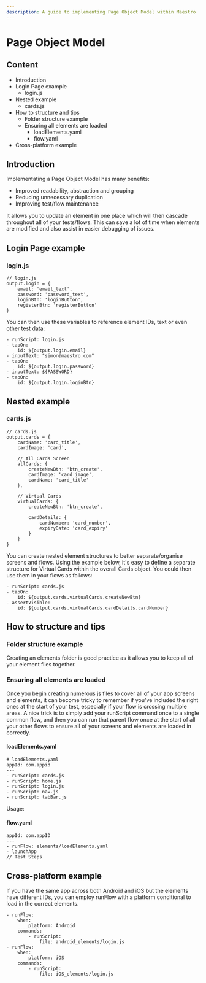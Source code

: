 ```yaml
---
description: A guide to implementing Page Object Model within Maestro
---
```


# Page Object Model

## Content

* Introduction
* Login Page example
  * login.js
* Nested example
  * cards.js
* How to structure and tips
  * Folder structure example
  * Ensuring all elements are loaded
    * loadElements.yaml
    * flow.yaml
* Cross-platform example


## Introduction

Implementating a Page Object Model has many benefits:
* Improved readability, abstraction and grouping
* Reducing unnecessary duplication
* Improving test/flow maintenance

It allows you to update an element in one place which will then cascade throughout all of your tests/flows. This can save a lot of time when elements are modified and also assist in easier debugging of issues.


## Login Page example

### login.js
```
// login.js
output.login = {
	email: 'email_text',
	password: 'password_text',
	loginBtn: 'loginButton',
	registerBtn: 'registerButton'
}
```

You can then use these variables to reference element IDs, text or even other test data:

```
- runScript: login.js
- tapOn:
	id: ${output.login.email}
- inputText: "simon@maestro.com"
- tapOn:
	id: ${output.login.password}
- inputText: ${PASSWORD}
- tapOn:
	id: ${output.login.loginBtn}
```


## Nested example

### cards.js
```
// cards.js
output.cards = {
	cardName: 'card_title',
	cardImage: 'card',

	// All Cards Screen
	allCards: {
		createNewBtn: 'btn_create',
		cardImage: 'card_image',
		cardName: 'card_title'
	},

	// Virtual Cards
	virtualCards: {
		createNewBtn: 'btn_create',

		cardDetails: {
			cardNumber: 'card_number',
			expiryDate: 'card_expiry'
		}
	}
}
```

You can create nested element structures to better separate/organise screens and flows. Using the example below, it's easy to define a separate structure for Virtual Cards within the overall Cards object. You could then use them in your flows as follows:

```
- runScript: cards.js
- tapOn:
	id: ${output.cards.virtualCards.createNewBtn}
- assertVisible:
	id: ${output.cards.virtualCards.cardDetails.cardNumber}
```


## How to structure and tips

### Folder structure example

Creating an elements folder is good practice as it allows you to keep all of your element files together. 


### Ensuring all elements are loaded

Once you begin creating numerous js files to cover all of your app screens and elements, it can become tricky to remember if you've included the right ones at the start of your test, especially if your flow is crossing multiple areas. A nice trick is to simply add your runScript command once to a single common flow, and then you can run that parent flow once at the start of all your other flows to ensure all of your screens and elements are loaded in correctly.

#### loadElements.yaml
```
# loadElements.yaml
appId: com.appid
---
- runScript: cards.js
- runScript: home.js
- runScript: login.js
- runScript: nav.js
- runScript: tabBar.js
```

Usage:

#### flow.yaml
```
appId: com.appID
---
- runFlow: elements/loadElements.yaml
- launchApp
// Test Steps
```


## Cross-platform example

If you have the same app across both Android and iOS but the elements have different IDs, you can employ runFlow with a platform conditional to load in the correct elements.

```
- runFlow:
    when:
	    platform: Android
    commands:
	    - runScript:
	        file: android_elements/login.js
- runFlow:
    when:
	    platform: iOS
    commands:
	    - runScript:
	        file: iOS_elements/login.js
```